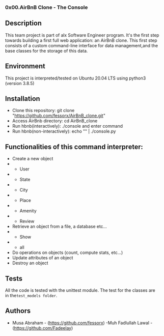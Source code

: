 ### 0x00.AirBnB Clone - The Console

## Description

This team project is part of alx Software Engineer program. 
It's the first step towards building a first full web application: an AirBnB clone.
This first step consists of a custom command-line interface for 
 data management,and the base classes for the storage of this data.

## Environment

This project is interpreted/tested on Ubuntu 20.04 LTS using python3 (version 3.8.5)
## Installation

- Clone this repository: git clone "https://github.com/fessorx/AirBnB_clone.git"
- Access AirBnb directory: cd AirBnB_clone
- Run hbnb(interactively): ./console and enter command
- Run hbnb(non-interactively): echo "<command>" | ./console.py

## Functionalities of this command interpreter:

- Create a new object 
- - User
- - State
- - City
- - Place
- - Amenity
- - Review
- Retrieve an object from a file, a database etc...
- - Show
- - all
- Do operations on objects (count, compute stats, etc...)
- Update attributes of an object
- Destroy an object

## Tests

All the code is tested with the unittest module. 
The test for the classes are in the`test_models folder`.

## Authors

- Musa Abraham - (https://github.com/fessorx)
-Muh Fadlullah Lawal -(https://github.com/Fadeelay)
